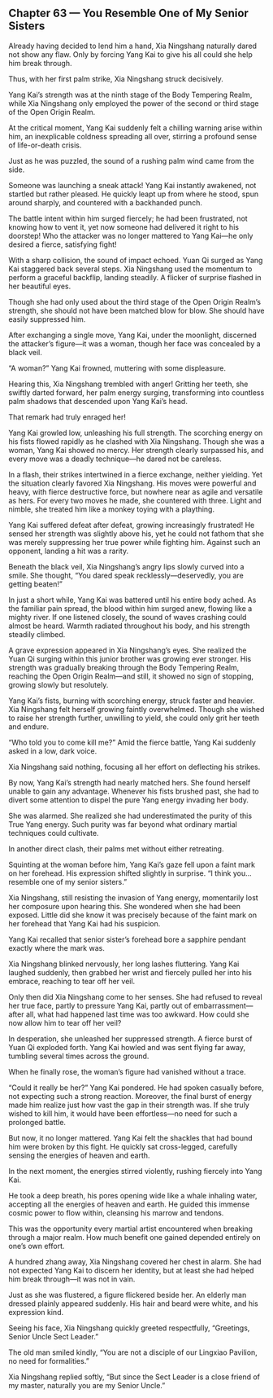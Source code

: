 ## Chapter 63 — You Resemble One of My Senior Sisters

Already having decided to lend him a hand, Xia Ningshang naturally dared not show any flaw. Only by forcing Yang Kai to give his all could she help him break through.

Thus, with her first palm strike, Xia Ningshang struck decisively.

Yang Kai’s strength was at the ninth stage of the Body Tempering Realm, while Xia Ningshang only employed the power of the second or third stage of the Open Origin Realm.

At the critical moment, Yang Kai suddenly felt a chilling warning arise within him, an inexplicable coldness spreading all over, stirring a profound sense of life-or-death crisis.

Just as he was puzzled, the sound of a rushing palm wind came from the side.

Someone was launching a sneak attack! Yang Kai instantly awakened, not startled but rather pleased. He quickly leapt up from where he stood, spun around sharply, and countered with a backhanded punch.

The battle intent within him surged fiercely; he had been frustrated, not knowing how to vent it, yet now someone had delivered it right to his doorstep! Who the attacker was no longer mattered to Yang Kai—he only desired a fierce, satisfying fight!

With a sharp collision, the sound of impact echoed. Yuan Qi surged as Yang Kai staggered back several steps. Xia Ningshang used the momentum to perform a graceful backflip, landing steadily. A flicker of surprise flashed in her beautiful eyes.

Though she had only used about the third stage of the Open Origin Realm’s strength, she should not have been matched blow for blow. She should have easily suppressed him.

After exchanging a single move, Yang Kai, under the moonlight, discerned the attacker’s figure—it was a woman, though her face was concealed by a black veil.

“A woman?” Yang Kai frowned, muttering with some displeasure.

Hearing this, Xia Ningshang trembled with anger! Gritting her teeth, she swiftly darted forward, her palm energy surging, transforming into countless palm shadows that descended upon Yang Kai’s head.

That remark had truly enraged her!

Yang Kai growled low, unleashing his full strength. The scorching energy on his fists flowed rapidly as he clashed with Xia Ningshang. Though she was a woman, Yang Kai showed no mercy. Her strength clearly surpassed his, and every move was a deadly technique—he dared not be careless.

In a flash, their strikes intertwined in a fierce exchange, neither yielding. Yet the situation clearly favored Xia Ningshang. His moves were powerful and heavy, with fierce destructive force, but nowhere near as agile and versatile as hers. For every two moves he made, she countered with three. Light and nimble, she treated him like a monkey toying with a plaything.

Yang Kai suffered defeat after defeat, growing increasingly frustrated! He sensed her strength was slightly above his, yet he could not fathom that she was merely suppressing her true power while fighting him. Against such an opponent, landing a hit was a rarity.

Beneath the black veil, Xia Ningshang’s angry lips slowly curved into a smile. She thought, “You dared speak recklessly—deservedly, you are getting beaten!”

In just a short while, Yang Kai was battered until his entire body ached. As the familiar pain spread, the blood within him surged anew, flowing like a mighty river. If one listened closely, the sound of waves crashing could almost be heard. Warmth radiated throughout his body, and his strength steadily climbed.

A grave expression appeared in Xia Ningshang’s eyes. She realized the Yuan Qi surging within this junior brother was growing ever stronger. His strength was gradually breaking through the Body Tempering Realm, reaching the Open Origin Realm—and still, it showed no sign of stopping, growing slowly but resolutely.

Yang Kai’s fists, burning with scorching energy, struck faster and heavier. Xia Ningshang felt herself growing faintly overwhelmed. Though she wished to raise her strength further, unwilling to yield, she could only grit her teeth and endure.

“Who told you to come kill me?” Amid the fierce battle, Yang Kai suddenly asked in a low, dark voice.

Xia Ningshang said nothing, focusing all her effort on deflecting his strikes.

By now, Yang Kai’s strength had nearly matched hers. She found herself unable to gain any advantage. Whenever his fists brushed past, she had to divert some attention to dispel the pure Yang energy invading her body.

She was alarmed. She realized she had underestimated the purity of this True Yang energy. Such purity was far beyond what ordinary martial techniques could cultivate.

In another direct clash, their palms met without either retreating.

Squinting at the woman before him, Yang Kai’s gaze fell upon a faint mark on her forehead. His expression shifted slightly in surprise. “I think you... resemble one of my senior sisters.”

Xia Ningshang, still resisting the invasion of Yang energy, momentarily lost her composure upon hearing this. She wondered when she had been exposed. Little did she know it was precisely because of the faint mark on her forehead that Yang Kai had his suspicion.

Yang Kai recalled that senior sister’s forehead bore a sapphire pendant exactly where the mark was.

Xia Ningshang blinked nervously, her long lashes fluttering. Yang Kai laughed suddenly, then grabbed her wrist and fiercely pulled her into his embrace, reaching to tear off her veil.

Only then did Xia Ningshang come to her senses. She had refused to reveal her true face, partly to pressure Yang Kai, partly out of embarrassment—after all, what had happened last time was too awkward. How could she now allow him to tear off her veil?

In desperation, she unleashed her suppressed strength. A fierce burst of Yuan Qi exploded forth. Yang Kai howled and was sent flying far away, tumbling several times across the ground.

When he finally rose, the woman’s figure had vanished without a trace.

“Could it really be her?” Yang Kai pondered. He had spoken casually before, not expecting such a strong reaction. Moreover, the final burst of energy made him realize just how vast the gap in their strength was. If she truly wished to kill him, it would have been effortless—no need for such a prolonged battle.

But now, it no longer mattered. Yang Kai felt the shackles that had bound him were broken by this fight. He quickly sat cross-legged, carefully sensing the energies of heaven and earth.

In the next moment, the energies stirred violently, rushing fiercely into Yang Kai.

He took a deep breath, his pores opening wide like a whale inhaling water, accepting all the energies of heaven and earth. He guided this immense cosmic power to flow within, cleansing his marrow and tendons.

This was the opportunity every martial artist encountered when breaking through a major realm. How much benefit one gained depended entirely on one’s own effort.

A hundred zhang away, Xia Ningshang covered her chest in alarm. She had not expected Yang Kai to discern her identity, but at least she had helped him break through—it was not in vain.

Just as she was flustered, a figure flickered beside her. An elderly man dressed plainly appeared suddenly. His hair and beard were white, and his expression kind.

Seeing his face, Xia Ningshang quickly greeted respectfully, “Greetings, Senior Uncle Sect Leader.”

The old man smiled kindly, “You are not a disciple of our Lingxiao Pavilion, no need for formalities.”

Xia Ningshang replied softly, “But since the Sect Leader is a close friend of my master, naturally you are my Senior Uncle.”